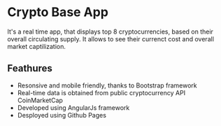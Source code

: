 # Crypto Base App

It's a real time app, that displays top 8 cryptocurrencies, based on their overall circulating supply. It allows to see their currenct cost and overall market captilization.

## Feathures
* Resonsive and mobile friendly, thanks to Bootstrap framework
* Real-time data is obtained from public cryptocurrency API CoinMarketCap
* Developed using AngularJs framework
* Desployed using Github Pages
